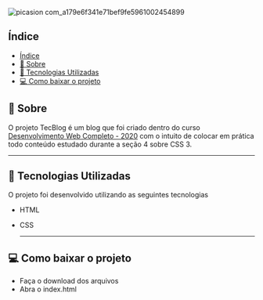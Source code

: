 
![picasion com_a179e6f341e71bef9fe5961002454899](https://user-images.githubusercontent.com/73719899/112873833-88d4ac80-9098-11eb-8fdb-563c4cd71533.gif)

## Índice
- [Índice](#índice)
- [📝 Sobre](#-sobre)
- [👾 Tecnologias Utilizadas](#-tecnologias-utilizadas)
- [💻 Como baixar o projeto](#-como-baixar-o-projeto)

## 📝 Sobre 
O projeto TecBlog é um blog que foi criado dentro do curso [Desenvolvimento Web Completo - 2020](https://www.udemy.com/course/web-completo/) com o intuito de colocar em prática todo conteúdo estudado durante a seção 4 sobre CSS 3. 

---
## 👾 Tecnologias Utilizadas 
O projeto foi desenvolvido utilizando as seguintes tecnologias 
- HTML  
- CSS

  ---
## 💻 Como baixar o projeto 
- Faça o download dos arquivos
- Abra o index.html

